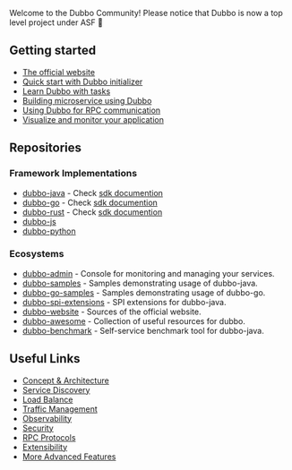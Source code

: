 Welcome to the Dubbo Community! Please notice that Dubbo is now a top level project under ASF 👋

## Getting started
- [The official website](https://dubbo.apache.org/)
- [Quick start with Dubbo initializer](https://start.dubbo.apache.org/)
- [Learn Dubbo with tasks](https://cn.dubbo.apache.org/zh-cn/overview/tasks/)
- [Building microservice using Dubbo](https://cn.dubbo.apache.org/zh-cn/overview/quickstart/java/brief/)
- [Using Dubbo for RPC communication](https://cn.dubbo.apache.org/zh-cn/overview/core-features/protocols/)
- [Visualize and monitor your application](https://cn.dubbo.apache.org/zh-cn/overview/core-features/observability/)

## Repositories

### Framework Implementations

- <a href="https://github.com/apache/dubbo" target="_blank">dubbo-java</a> - Check <a href="https://cn.dubbo.apache.org/zh-cn/overview/mannual/java-sdk/" target="_blank">sdk documention</a>
- <a href="https://github.com/apache/dubbo-go" target="_blank">dubbo-go</a> - Check <a href="https://cn.dubbo.apache.org/zh-cn/overview/mannual/golang-sdk/" target="_blank">sdk documention</a>
- <a href="https://github.com/apache/dubbo-rust" target="_blank">dubbo-rust</a> - Check <a href="https://cn.dubbo.apache.org/zh-cn/overview/mannual/rust-sdk/" target="_blank">sdk documention</a>
- <a href="https://github.com/apache/dubbo-js" target="_blank">dubbo-js</a>
- <a href="https://github.com/apache/dubbo-python" target="_blank">dubbo-python</a>

### Ecosystems

- <a href="https://github.com/apache/dubbo-admin" target="_blank">dubbo-admin</a> - Console for monitoring and managing your services.
- <a href="https://github.com/apache/dubbo-samples" target="_blank">dubbo-samples</a> - Samples demonstrating usage of dubbo-java.
- <a href="https://github.com/apache/dubbo-go-samples" target="_blank">dubbo-go-samples</a> - Samples demonstrating usage of dubbo-go.
- <a href="https://github.com/apache/dubbo-spi-extensions" target="_blank">dubbo-spi-extensions</a> - SPI extensions for dubbo-java.
- <a href="https://github.com/apache/dubbo-website" target="_blank">dubbo-website</a> - Sources of the official website.
- <a href="https://github.com/apache/dubbo-awesome" target="_blank">dubbo-awesome</a> - Collection of useful resources for dubbo.
- <a href="https://github.com/apache/dubbo-benchmark" target="_blank">dubbo-benchmark</a> - Self-service benchmark tool for dubbo-java.

## Useful Links

- <a href="https://cn.dubbo.apache.org/zh-cn/overview/what/overview/" target="_blank">Concept & Architecture</a>
- <a href="https://cn.dubbo.apache.org/zh-cn/overview/core-features/service-discovery/" target="_blank">Service Discovery</a>
- <a href="https://cn.dubbo.apache.org/zh-cn/overview/core-features/load-balance/" target="_blank">Load Balance</a>
- <a href="https://cn.dubbo.apache.org/zh-cn/overview/core-features/traffic/" target="_blank">Traffic Management</a>
- <a href="https://cn.dubbo.apache.org/zh-cn/overview/core-features/observability/" target="_blank">Observability</a>
- <a href="https://cn.dubbo.apache.org/zh-cn/overview/core-features/security/" target="_blank">Security</a>
- <a href="https://cn.dubbo.apache.org/zh-cn/overview/core-features/protocols/" target="_blank">RPC Protocols</a>
- <a href="https://cn.dubbo.apache.org/zh-cn/overview/core-features/extensibility/" target="_blank">Extensibility</a>
- <a href="https://cn.dubbo.apache.org/zh-cn/overview/core-features/more/" target="_blank">More Advanced Features</a>
